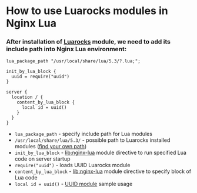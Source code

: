 # How to use Luarocks modules in Nginx Lua

### After installation of [Luarocks](https://luarocks.org/) module, we need to add its include path into Nginx Lua environment:

```nginx
lua_package_path "/usr/local/share/lua/5.3/?.lua;";

init_by_lua_block {
  uuid = require("uuid")
}

server {
  location / {
    content_by_lua_block {
      local id = uuid()
    }
  }
}
```

- `lua_package_path` - specify include path for Lua modules
- `/usr/local/share/lua/5.3/` - possible path to Luarocks installed modules ([find your own path](/lua/how-to-find-luarocks-module-path))
- `init_by_lua_block` - [lib:nginx-lua](/nginx-lua/how-to-install-nginx-lua-module-in-ubuntu-ubuntuversion) module directive to run specified Lua code on server startup
- `require("uuid")` - loads UUID Luarocks module
- `content_by_lua_block` - [lib:nginx-lua](/nginx-lua/how-to-install-nginx-lua-module-in-ubuntu-ubuntuversion) module directive to specify block of Lua code
- `local id = uuid()` - [UUID module](https://luarocks.org/modules/tieske/uuid) sample usage


